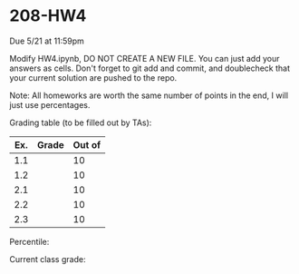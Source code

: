 # 208-HW4

Due 5/21 at 11:59pm

Modify HW4.ipynb, DO NOT CREATE A NEW FILE.  You can just add your answers as cells.  Don't forget to git add and commit, and doublecheck that your current solution are pushed to the repo.

Note: All homeworks are worth the same number of points in the end, I will just use percentages.

Grading table (to be filled out by TAs):

| Ex. | Grade | Out of |
|-----|-------|--------|
| 1.1 |       |    10  |
| 1.2 |       |    10  |
| 2.1 |       |    10  |
| 2.2 |       |    10  |
| 2.3 |       |    10  |

Percentile:

Current class grade:
